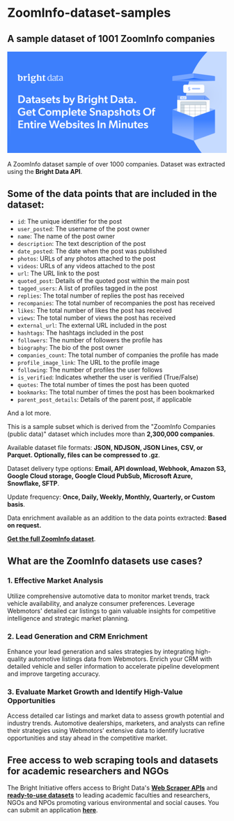 # ZoomInfo-dataset-samples

<h2>A sample dataset of 1001 ZoomInfo companies</h2>

![ZoomInfo dataset header](https://github.com/luminati-io/ZoomInfo-dataset-samples/blob/main/zoominfo-datasets.PNG)

A ZoomInfo dataset sample of over 1000 companies. Dataset was extracted using the <b>Bright Data API</b>.

<h2>Some of the data points that are included in the dataset:</h2>

* ```id```: The unique identifier for the post
* ```user_posted```: The username of the post owner
* ```name```: The name of the post owner
* ```description```: The text description of the post
* ```date_posted```: The date when the post was published
* ```photos```: URLs of any photos attached to the post
* ```videos```: URLs of any videos attached to the post
* ```url```: The URL link to the post
* ```quoted_post```: Details of the quoted post within the main post
* ```tagged_users```: A list of profiles tagged in the post
* ```replies```: The total number of replies the post has received
* ```recompanies```: The total number of recompanies the post has received
* ```likes```: The total number of likes the post has received
* ```views```: The total number of views the post has received
* ```external_url```: The external URL included in the post
* ```hashtags```: The hashtags included in the post
* ```followers```: The number of followers the profile has
* ```biography```: The bio of the post owner
* ```companies_count```: The total number of companies the profile has made
* ```profile_image_link```: The URL to the profile image
* ```following```: The number of profiles the user follows
* ```is_verified```: Indicates whether the user is verified (True/False)
* ```quotes```: The total number of times the post has been quoted
* ```bookmarks```: The total number of times the post has been bookmarked
* ```parent_post_details```: Details of the parent post, if applicable

And a lot more.

This is a sample subset which is derived from the "ZoomInfo Companies (public data)"
dataset which includes more than <b>2,300,000 companies</b>.

Available dataset file formats: <b>JSON, NDJSON, JSON Lines, CSV, or Parquet. Optionally, files can be compressed to .gz</b>.

Dataset delivery type options: <b>Email, API download, Webhook, Amazon S3, Google Cloud storage, Google Cloud PubSub, Microsoft Azure, Snowflake, SFTP</b>.

Update frequency: <b>Once, Daily, Weekly, Monthly, Quarterly, or Custom basis</b>.

Data enrichment available as an addition to the data points extracted: <b>Based on request.</b>

<b>[Get the full ZoomInfo dataset](https://brightdata.com/products/datasets/zoominfo)</b>.

<h2>What are the ZoomInfo datasets use cases?</h2>

<h3>1. Effective Market Analysis</h3>
Utilize comprehensive automotive data to monitor market trends, track vehicle availability, and analyze consumer preferences. Leverage Webmotors' detailed car listings to gain valuable insights for competitive intelligence and strategic market planning.

<h3>2. Lead Generation and CRM Enrichment</h3>
Enhance your lead generation and sales strategies by integrating high-quality automotive listings data from Webmotors. Enrich your CRM with detailed vehicle and seller information to accelerate pipeline development and improve targeting accuracy.

<h3>3. Evaluate Market Growth and Identify High-Value Opportunities</h3>
Access detailed car listings and market data to assess growth potential and industry trends. Automotive dealerships, marketers, and analysts can refine their strategies using Webmotors’ extensive data to identify lucrative opportunities and stay ahead in the competitive market.

<h2>Free access to web scraping tools and datasets for academic researchers and NGOs</h2>

The Bright Initiative offers access to Bright Data's <b>[Web Scraper APIs](https://brightdata.com/companies/web-scraper)</b> and <b>[ready-to-use datasets](https://brightdata.com/companies/datasets)</b> to leading academic faculties and researchers, NGOs and NPOs promoting various environmental and social causes. You can submit an application <b>[here](https://brightinitiative.com)</b>.
